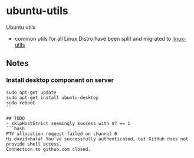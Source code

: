 # ubuntu-utils

Ubuntu utils
  - common utils for all Linux Distro have been split and migrated to [linux-utils](https://github.com/davidkhala/linux-utils)

## Notes
### Install desktop component on server
```
sudo apt-get update
sudo apt-get install ubuntu-desktop
sudo reboot
``

## TODO
- skipHostStrict seemingly success with $? == 1
```bash
PTY allocation request failed on channel 0
Hi davidkhala! You've successfully authenticated, but GitHub does not provide shell access.
Connection to github.com closed.

```
